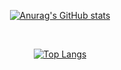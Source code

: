 <div align="center">
    
[![Anurag's GitHub stats](https://github-readme-stats.vercel.app/api?username=seungwonme&theme=rose_pine)](https://github.com/anuraghazra/github-readme-stats)

<br>
    
[![Top Langs](https://github-readme-stats.vercel.app/api/top-langs/?username=seungwonme&layout=compact)](https://github.com/anuraghazra/github-readme-stats)
    
</div>
    


<!---
seungwonme/seungwonme is a ✨ special ✨ repository because its `README.md` (this file) appears on your GitHub profile.
You can click the Preview link to take a look at your changes.
--->

